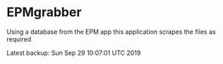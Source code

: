 # EPMgrabber
Using a database from the EPM app this application scrapes the files as required


Latest backup: Sun Sep 29 10:07:01 UTC 2019
